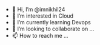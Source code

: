 - 👋 Hi, I’m @imnikhil24
- 👀 I’m interested in Cloud
- 🌱 I’m currently learning Devops
- 💞️ I’m looking to collaborate on ...
- 📫 How to reach me ...

<!---
imnikhil24/imnikhil24 is a ✨ special ✨ repository because its `README.md` (this file) appears on your GitHub profile.
You can click the Preview link to take a look at your changes.
--->
